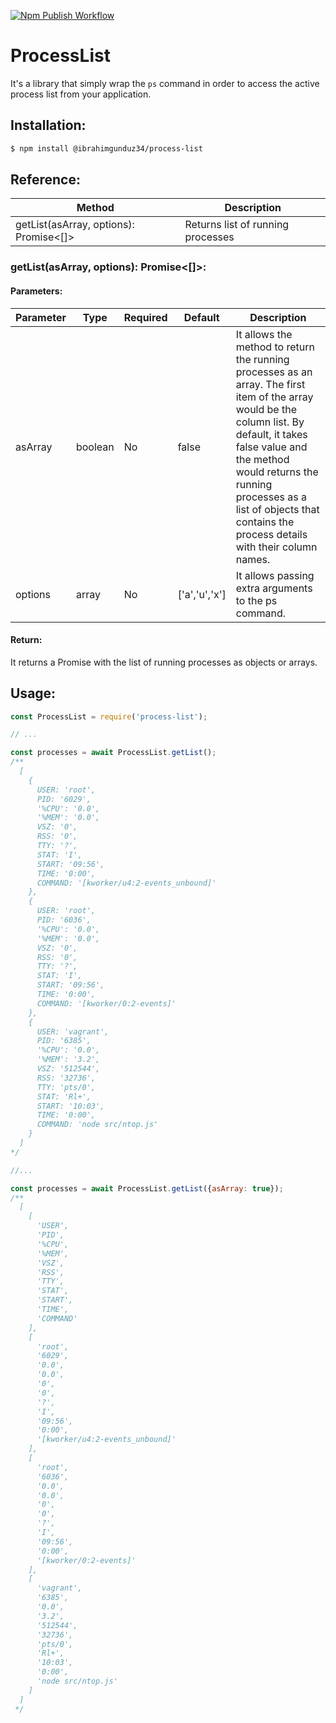 [![Npm Publish Workflow](https://github.com/ibrahimgunduz34/process-list/actions/workflows/npm-publish.yml/badge.svg)](https://github.com/ibrahimgunduz34/process-list/actions/workflows/npm-publish.yml)

# ProcessList

It's a library that simply wrap the `ps` command in order to access the active process list from your application.

## Installation:

```bash
$ npm install @ibrahimgunduz34/process-list
```

## Reference:

| Method                                 | Description                       |
|----------------------------------------|-----------------------------------|
| getList(asArray, options): Promise<[]> | Returns list of running processes |

### getList(asArray, options): Promise<[]>:

#### Parameters:

| Parameter  | Type     | Required | Default       | Description |
|------------|----------|----------|---------------|-----------------------------------|
| asArray    | boolean  | No       | false         | It allows the method to return the running processes as an array. The first item of the array would be the column list. By default, it takes false value and the method would returns the running processes as a list of objects that contains the process details with their column names. |
| options    | array    | No       | ['a','u','x'] | It allows passing extra arguments to the ps command.  |

#### Return:
It returns a Promise with the list of running processes as objects or arrays.

## Usage:

```javascript
const ProcessList = require('process-list');

// ...

const processes = await ProcessList.getList();
/**
  [
    {
      USER: 'root',
      PID: '6029',
      '%CPU': '0.0',
      '%MEM': '0.0',
      VSZ: '0',
      RSS: '0',
      TTY: '?',
      STAT: 'I',
      START: '09:56',
      TIME: '0:00',
      COMMAND: '[kworker/u4:2-events_unbound]'
    },
    {
      USER: 'root',
      PID: '6036',
      '%CPU': '0.0',
      '%MEM': '0.0',
      VSZ: '0',
      RSS: '0',
      TTY: '?',
      STAT: 'I',
      START: '09:56',
      TIME: '0:00',
      COMMAND: '[kworker/0:2-events]'
    },
    {
      USER: 'vagrant',
      PID: '6385',
      '%CPU': '0.0',
      '%MEM': '3.2',
      VSZ: '512544',
      RSS: '32736',
      TTY: 'pts/0',
      STAT: 'Rl+',
      START: '10:03',
      TIME: '0:00',
      COMMAND: 'node src/ntop.js'
    }
  ]
*/ 

//...

const processes = await ProcessList.getList({asArray: true});
/**
  [
    [
      'USER',
      'PID',
      '%CPU',
      '%MEM',
      'VSZ',
      'RSS',
      'TTY',
      'STAT',
      'START',
      'TIME',
      'COMMAND'
    ],
    [
      'root',
      '6029',
      '0.0',
      '0.0',
      '0',
      '0',
      '?',
      'I',
      '09:56',
      '0:00',
      '[kworker/u4:2-events_unbound]'
    ],
    [
      'root',
      '6036',
      '0.0',
      '0.0',
      '0',
      '0',
      '?',
      'I',
      '09:56',
      '0:00',
      '[kworker/0:2-events]'
    ],
    [
      'vagrant',
      '6385',
      '0.0',
      '3.2',
      '512544',
      '32736',
      'pts/0',
      'Rl+',
      '10:03',
      '0:00',
      'node src/ntop.js'
    ]
  ]
 */
```